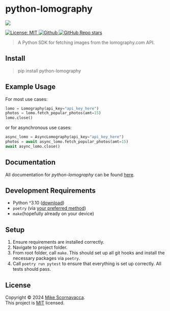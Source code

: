 <h1 align="left">python-lomography</h1>

<p align="left">
  <img src="https://cdn.www.lomography.com/assets/api/logo-ac310f0ef22df1894e433d8e6404fac73101518e2a8bc2320a15b91457d8de05.png" />
</p>
<p>
  <a href="https://github.com/scornz/python-lomography/blob/main/LICENSE" target="_blank">
    <img alt="License: MIT" src="https://img.shields.io/badge/License-MIT-yellow.svg" />
  </a>
  <a href="https://github.com/scornz" target="_blank">
    <img alt="Github" src="https://img.shields.io/badge/GitHub-@scornz-blue.svg" />
  </a>
  <a href="https://github.com/scornz" target="_blank">
    <img alt="GitHub Repo stars" src="https://img.shields.io/github/stars/scornz/python-lomography">
  </a>
</p>

> A Python SDK for fetching images from the lomography.com API.

## Install

> pip install python-lomography

## Example Usage

For most use cases:

```python
lomo = Lomography(api_key="api_key_here")
photos = lomo.fetch_popular_photos(amt=15)
lomo.close()
```

or for asynchronous use cases:

```python
async_lomo = AsyncLomography(api_key="api_key_here")
photos = await async_lomo.fetch_popular_photos(amt=15)
await async_lomo.close()
```

## Documentation

All documentation for _python-lomography_ can be found [here](https://python-lomography.readthedocs.io/en/latest/).

## Development Requirements

- Python ^3.10 ([download](https://www.python.org/downloads/))
- `poetry` (via [your preferred method](https://python-poetry.org/docs/))
- `make`(hopefully already on your device)

## Setup

1.  Ensure requirements are installed correctly.
2.  Navigate to project folder.
3.  From root folder, call `make`. This should set up all git hooks and install the necessary packages via `poetry`.
4.  Call `poetry run pytest` to ensure that everything is set up correctly. All tests should pass.

## License

Copyright © 2024 [Mike Scornavacca](https://github.com/scornz).<br />
This project is [MIT](https://github.com/scornz/python-lomography/blob/main/LICENSE) licensed.
